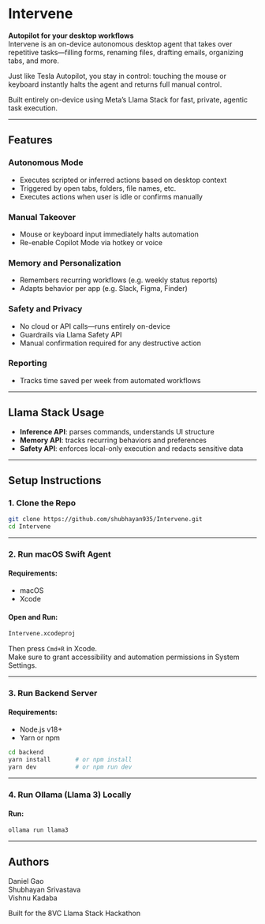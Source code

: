 # Intervene

**Autopilot for your desktop workflows**  
Intervene is an on-device autonomous desktop agent that takes over repetitive tasks—filling forms, renaming files, drafting emails, organizing tabs, and more.

Just like Tesla Autopilot, you stay in control: touching the mouse or keyboard instantly halts the agent and returns full manual control.

Built entirely on-device using Meta’s Llama Stack for fast, private, agentic task execution.

---

## Features

### Autonomous Mode
- Executes scripted or inferred actions based on desktop context
- Triggered by open tabs, folders, file names, etc.
- Executes actions when user is idle or confirms manually

### Manual Takeover
- Mouse or keyboard input immediately halts automation
- Re-enable Copilot Mode via hotkey or voice

### Memory and Personalization
- Remembers recurring workflows (e.g. weekly status reports)
- Adapts behavior per app (e.g. Slack, Figma, Finder)

### Safety and Privacy
- No cloud or API calls—runs entirely on-device
- Guardrails via Llama Safety API
- Manual confirmation required for any destructive action

### Reporting
- Tracks time saved per week from automated workflows

---

## Llama Stack Usage

- **Inference API**: parses commands, understands UI structure
- **Memory API**: tracks recurring behaviors and preferences
- **Safety API**: enforces local-only execution and redacts sensitive data

---

## Setup Instructions

### 1. Clone the Repo

```bash
git clone https://github.com/shubhayan935/Intervene.git
cd Intervene
```

---

### 2. Run macOS Swift Agent

#### Requirements:
- macOS
- Xcode

#### Open and Run:

```bash
Intervene.xcodeproj
```

Then press `Cmd+R` in Xcode.  
Make sure to grant accessibility and automation permissions in System Settings.

---

### 3. Run Backend Server

#### Requirements:
- Node.js v18+
- Yarn or npm

```bash
cd backend
yarn install       # or npm install
yarn dev           # or npm run dev
```

---

### 4. Run Ollama (Llama 3) Locally

#### Run:

```bash
ollama run llama3
```

---

## Authors

Daniel Gao  
Shubhayan Srivastava  
Vishnu Kadaba  

Built for the 8VC Llama Stack Hackathon